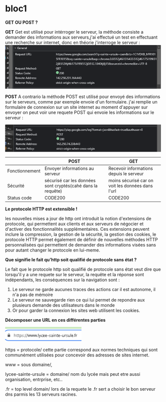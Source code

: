 # bloc1

**GET OU POST ?**

**GET**
Get est utilisé pour intérroger le serveur, la méthode consiste a demander des informations aux serveurs,j'ai effectué un test
en effectuant une recherche sur internet, donc en théorie j'interroge le serveur : ![Image](GETexemple.png)



**POST**
A contrario la méthode POST est utilisé pour envoyé des informations sur le serveurs, comme par exemple envoie d'un formulaire.
j'ai remplie un formulaire de connexion sur un site internet au moment d'appuyer sur envoyer on peut voir une requete POST qui envoie les informations sur le serveur :



![Image](POSTexemple.png)



|                    | POST                                     | GET                                       |
|--------------------|------------------------------------------|-------------------------------------------|
| Fonctionnement     | Envoyer informations au serveur          | Recevoir informations depuis le serveur   |
| Sécurité           | sécurisé car les données sont cryptés(cahé dans la requête)| moins sécurisé car on voit les données dans l'url  |
| Status code     | CODE200         | CODE200   |


**Le protocole HTTP est extensible !**

les nouvelles mises a jour de http ont introduit la notion d'extensions de protocole, qui permettent aux clients et aux serveurs de négocier et d'activer des fonctionnalités supplémentaires. Ces extensions peuvent inclure la compression, la gestion de la sécurité, la gestion des cookies, le protocole HTTP permet également de définir de nouvelles méthodes HTTP personnalisées qui permettent de demander des informations visées sans pour autant changer le protocole en lui-meme.

**Que signifie le fait qu’http soit qualifié de protocole sans état ?**

Le fait que le protocole http soit qualifié de protocole sans état veut dire que lorsqu'il y a une requete sur le serveur, la requête et la réponse sont indépendants, les conséquences sur la navigation sont : 
1. Le serveur ne garde aucunes traces des actions car il est autonome, il n'a pas de mémoire
2. Le serveur ne sauvegarde rien ce qui lui permet de repondre aux plusieurs demande des utilisateurs dans le monde
3. Or pour garder la connexion les sites web utilisent les cookies.

**Décomposer une URL en ces différentes parties**

![Image](exempleURL.png)

https = protocole/ cette partie correspond aux normes techniques qui sont communément utilisées pour concevoir des adresses de sites internet.

www = sous domaine/, 

lycee-sainte-ursule = domaine/ nom du lycée mais peut etre aussi organisation, entrprise, etc..

.fr = top level domain/ lors de la requete le .fr sert a choisir le bon serveur dns parmis les 13 serveurs racines.
